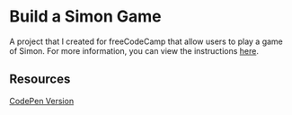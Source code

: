 # Build a Simon Game
A project that I created for freeCodeCamp that allow users to play a game of Simon. For more information, you can view the instructions [here](https://www.freecodecamp.org/learn/coding-interview-prep/take-home-projects/build-a-simon-game).

## Resources
[CodePen Version](https://codepen.io/lchap701/full/LYyavvX)
